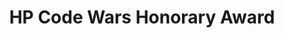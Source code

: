 ---
title: HP Code Wars Honorary Award
type: [Award, Hackathon]
image: /assets/awards/hp-code-wars-honorary-award.png
layout: award
---